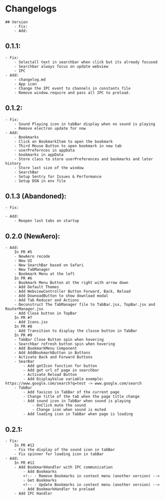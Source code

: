 # Changelogs
    ## Version
        - Fix:
        - Add:

## 0.1.1:
    - Fix:
        - Selectall text in searchbar when click but its already focused
        - Searchbar always focus on update webview
        - IPC
    - Add:
        - changelog.md
        - App icon
        - Change the IPC event to channels in constants file
        - Remove window.require and pass all IPC to preload.

## 0.1.2:
    - Fix:
        - Sound Playing icon in tabBar display when no sound is playing
        - Remove electron update for now
    - Add:
        - Bookmarks
        - Click on BookmarkItem to open the bookmark
        - Third Mouse Button to open bookmark in new tab
        - userPrefernces in appData
        - bookmarks in appData
        - Store class to store userPreferences and bookmarks and later history
        - Store last size of the window
        - SearchBar
        - Setup Sentry for Issues & Performance
        - Setup DSN in env file

## 0.1.3 (Abandoned):
    - Fix:
        
    - Add:
        - Reopen last tabs on startup

## 0.2.0 (NewAero):    
    - Add:
        In PR #5
        - NewAero recode
        - New UI
        - New SearchBar based on Safari
        - New TabManager
        - Bookmark Menu at the left
        In PR #6 
        - Bookmark Menu Button at the right with arrow down
        - Add Default Themes
        - Add WebviewController Button Forward, Back, Reload
        - Add DownoadButton to show download modal
        - Add Tab Reducer and Actions
        - Deconstruct The TabManager file to TabBar.jsx, TopBar.jsx and RouterManager.jsx
        - Add Close button in TopBar
        In PR #7 
        - Add Icons.jsx
        In PR #8
        - Add Transition to display the closse button in TabBar
        In PR #9
        - TabBar Close Button spin when hovering
        - Searchbar refresh button spin when hovering 
        - Add BookmarkMenu Component
        - Add AddBookmarkButton in Buttons
        - Activate Back and Forward Buttons
        - SearBar
            - Add getIcon function for button
            - Add get url of page in searchbar
            - Activate Reload Button
            - Add DisplayValue variable exemple: https://www.google.com/search?q=test -> www.google.com/search
        - TabBar
            - Add favicon in TabBar of the current page
            - Change title of the tab when the page title change
            - Add sound icon in TabBar when sound is playing
                - OnClick mute the sound
                - Change icon when sound is muted
            - Add loading icon in TabBar when page is loading

## 0.2.1:
    - Fix:
        In PR #12
        - Fix the display of the sound icon in tabBar
        - Fix spinner for loading icon in tabBar
    - Add:
        In PR #12
        - Add BookmarkHandler with IPC communication
            - Add Bookmarks
            <!-- - Remove Bookmarks in context menu (another version) -->
            - Get Bookmarks
            <!-- - Update Bookmarks in context menu (another version) -->
            - Add BookmarkHandler to preload
        - Add IPC Handler


